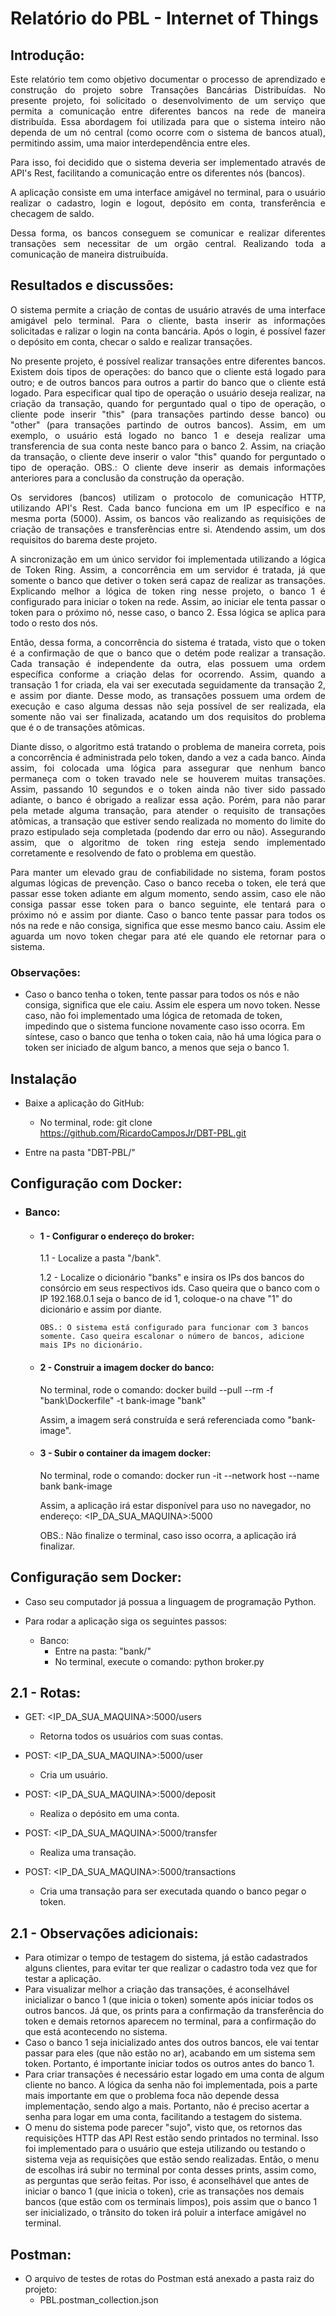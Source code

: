 # Relatório do PBL - Internet of Things

## Introdução:
<p style="text-align: justify;">
Este relatório tem como objetivo documentar o processo de aprendizado e construção do projeto sobre Transações Bancárias Distribuídas. No presente projeto, foi solicitado o desenvolvimento de um serviço que permita a comunicação entre diferentes bancos na rede de maneira distribuída. Essa abordagem foi utilizada para que o sistema inteiro não dependa de um nó central (como ocorre com o sistema de bancos atual), permitindo assim, uma maior interdependência entre eles.
<p style="text-align: justify;">
Para isso, foi decidido que o sistema deveria ser implementado através de API's Rest, facilitando a comunicação entre os diferentes nós (bancos).
<p style="text-align: justify;">
A aplicação consiste em uma interface amigável no terminal, para o usuário realizar o cadastro, login e logout, depósito em conta, transferência e checagem de saldo.
<p style="text-align: justify;">
Dessa forma, os bancos conseguem se comunicar e realizar diferentes transações sem necessitar de um orgão central. Realizando toda a comunicação de maneira distruibuída.

## Resultados e discussões:

<p style="text-align: justify;">
O sistema permite a criação de contas de usuário através de uma interface amigável pelo terminal. Para o cliente, basta inserir as informações solicitadas e ralizar o login na conta bancária. Após o login, é possível fazer o depósito em conta, checar o saldo e realizar transações.

<p style="text-align: justify;">
No presente projeto, é possível realizar transações entre diferentes bancos. Existem dois tipos de operações: do banco que o cliente está logado para outro; e de outros bancos para outros a partir do banco que o cliente está logado. Para especificar qual tipo de operação o usuário deseja realizar, na criação da transação, quando for perguntado qual o tipo de operação, o cliente pode inserir "this" (para transações partindo desse banco) ou "other" (para transações partindo de outros bancos). Assim, em um exemplo, o usuário está logado no banco 1 e deseja realizar uma transferencia de sua conta neste banco para o banco 2. Assim, na criação da transação, o cliente deve inserir o valor "this" quando for perguntado o tipo de operação. OBS.: O cliente deve inserir as demais informações anteriores para a conclusão da construção da operação.

<p style="text-align: justify;">
Os servidores (bancos) utilizam o protocolo de comunicação HTTP, utilizando API's Rest. Cada banco funciona em um IP específico e na mesma porta (5000). Assim, os bancos vão realizando as requisições de criação de transações e transferências entre si. Atendendo assim, um dos requisitos do barema deste projeto.

<p style="text-align: justify;">
A sincronização em um único servidor foi implementada utilizando a lógica de Token Ring. Assim, a concorrência em um servidor é tratada, já que somente o banco que detiver o token será capaz de realizar as transações. Explicando melhor a lógica de token ring nesse projeto, o banco 1 é configurado para iniciar o token na rede. Assim, ao iniciar ele tenta passar o token para o próximo nó, nesse caso, o banco 2. Essa lógica se aplica para todo o resto dos nós.

<p style="text-align: justify;">
Então, dessa forma, a concorrência do sistema é tratada, visto que o token é a confirmação de que o banco que o detém pode realizar a transação. Cada transação é independente da outra, elas possuem uma ordem específica conforme a criação delas for ocorrendo. Assim, quando a transação 1 for criada, ela vai ser executada seguidamente da transação 2, e assim por diante. Desse modo, as transações possuem uma ordem de execução e caso alguma dessas não seja possível de ser realizada, ela somente não vai ser finalizada, acatando um dos requisitos do problema que é o de transações atômicas.

<p style="text-align: justify;">
Diante disso, o algoritmo está tratando o problema de maneira correta, pois a concorrência é administrada pelo token, dando a vez a cada banco. Ainda assim, foi colocada uma lógica para assegurar que nenhum banco permaneça com o token travado nele se houverem muitas transações. Assim, passando 10 segundos e o token ainda não tiver sido passado adiante, o banco é obrigado a realizar essa ação. Porém, para não parar pela metade alguma transação, para atender o requisito de transações atômicas, a transação que estiver sendo realizada no momento do limite do prazo estipulado seja completada (podendo dar erro ou não). Assegurando assim, que o algoritmo de token ring esteja sendo implementado corretamente e resolvendo de fato o problema em questão.

<p style="text-align: justify;">
Para manter um elevado grau de confiabilidade no sistema, foram postos algumas lógicas de prevenção. Caso o banco receba o token, ele terá que passar esse token adiante em algum momento, sendo assim, caso ele não consiga passar esse token para o banco seguinte, ele tentará para o próximo nó e assim por diante. Caso o banco tente passar para todos os nós na rede e não consiga, significa que esse mesmo banco caiu. Assim ele aguarda um novo token chegar para até ele quando ele retornar para o sistema.

### Observações:
<p style="text-align: justify;">

- Caso o banco tenha o token, tente passar para todos os nós e não consiga, significa que ele caiu. Assim ele espera um novo token. Nesse caso, não foi implementado uma lógica de retomada de token, impedindo que o sistema funcione novamente caso isso ocorra. Em síntese, caso o banco que tenha o token caia, não há uma lógica para o token ser iniciado de algum banco, a menos que seja o banco 1.

## Instalação

- Baixe a aplicação do GitHub:
  - No terminal, rode: git clone https://github.com/RicardoCamposJr/DBT-PBL.git

- Entre na pasta "DBT-PBL/"

## Configuração com Docker:

- ### Banco:
  
  - #### 1 - Configurar o endereço do broker:
  
    1.1 - Localize a pasta "/bank".

    1.2 - Localize o dicionário "banks" e insira os IPs dos bancos do consórcio em seus respectivos ids. Caso queira que o banco com o IP 192.168.0.1 seja o banco de id 1, coloque-o na chave "1" do dicionário e assim por diante.

        OBS.: O sistema está configurado para funcionar com 3 bancos somente. Caso queira escalonar o número de bancos, adicione mais IPs no dicionário.

  - #### 2 - Construir a imagem docker do banco:

    No terminal, rode o comando: docker build --pull --rm -f "bank\Dockerfile" -t bank-image "bank"

    Assim, a imagem será construída e será referenciada como "bank-image".


  - #### 3 - Subir o container da imagem docker:

    No terminal, rode o comando: docker run -it --network host --name bank bank-image

    Assim, a aplicação irá estar disponível para uso no navegador, no endereço: 
      <IP_DA_SUA_MAQUINA>:5000

    OBS.: Não finalize o terminal, caso isso ocorra, a aplicação irá finalizar.

## Configuração sem Docker:

-  Caso seu computador já possua a linguagem de programação Python.

-  Para rodar a aplicação siga os seguintes passos:
  
    - Banco:
      -  Entre na pasta: "bank/"
      -  No terminal, execute o comando: python broker.py


## 2.1 - Rotas:

  - GET: <IP_DA_SUA_MAQUINA>:5000/users
    - Retorna todos os usuários com suas contas.

  - POST: <IP_DA_SUA_MAQUINA>:5000/user
    - Cria um usuário.

  - POST: <IP_DA_SUA_MAQUINA>:5000/deposit
    - Realiza o depósito em uma conta.

  - POST: <IP_DA_SUA_MAQUINA>:5000/transfer
    - Realiza uma transação.
  
  - POST: <IP_DA_SUA_MAQUINA>:5000/transactions
    - Cria uma transação para ser executada quando o banco pegar o token.

## 2.1 - Observações adicionais:
- Para otimizar o tempo de testagem do sistema, já estão cadastrados alguns clientes, para evitar ter que realizar o cadastro toda vez que for testar a aplicação.
- Para visualizar melhor a criação das transações, é aconselhável inicializar o banco 1 (que inicia o token) somente após iniciar todos os outros bancos. Já que, os prints para a confirmação da transferência do token e demais retornos aparecem no terminal, para a confirmação do que está acontecendo no sistema.
- Caso o banco 1 seja inicializado antes dos outros bancos, ele vai tentar passar para eles (que não estão no ar), acabando em um sistema sem token. Portanto, é importante iniciar todos os outros antes do banco 1.
- Para criar transações é necessário estar logado em uma conta de algum cliente no banco. A lógica da senha não foi implementada, pois a parte mais importante em que o problema foca não depende dessa implementação, sendo algo a mais. Portanto, não é preciso acertar a senha para logar em uma conta, facilitando a testagem do sistema.
- O menu do sistema pode parecer "sujo", visto que, os retornos das requisições HTTP das API Rest estão sendo printados no terminal. Isso foi implementado para o usuário que esteja utilizando ou testando o sistema veja as requisições que estão sendo realizadas. Então, o menu de escolhas irá subir no terminal por conta desses prints, assim como, as perguntas que serão feitas. Por isso, é aconselhável que antes de iniciar o banco 1 (que inicia o token), crie as transações nos demais bancos (que estão com os terminais limpos), pois assim que o banco 1 ser inicializado, o trânsito do token irá poluir a interface amigável no terminal.


## Postman:
-   O arquivo de testes de rotas do Postman está anexado a pasta raiz do projeto:
    - PBL.postman_collection.json
      